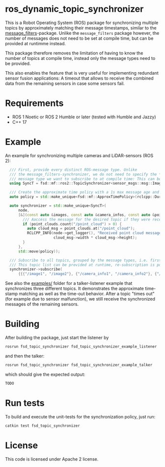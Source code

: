 # ros_dynamic_topic_synchronizer

This is a Robot Operating System (ROS) package for synchronizing multiple topics by approximately matching their message timestamps, similar to the [message_filters](https://wiki.ros.org/message_filters)-package.
Unlike the `message_filters` package however, the number of messages does not need to be set at compile time, but can be provided at runtimme instead.

This package therefore removes the limitation of having to know the number of topics at compile time, instead only the message types need to be provided.

This also enables the feature that is very useful for implementing redundant sensor fusion applications: A timeout that allows to receive the combined data from the remaining sensors in case some sensors fail.

# Requirements

- ROS 1 Noetic or ROS 2 Humble or later (tested with Humble and Jazzy)
- C++ 17 

# Example

An example for synchronizing multiple cameras and LiDAR-sensors (ROS 2):
```cpp
  /// First, provide every distinct ROS-message type. Unlike
  /// the message_filters-synchronizer, we do not need to specify the *number* of topics of a
  /// message type we want to subscribe to at compile time: This can be done at runtime.
  using SyncT = fsd::mf::ros2::TopicSynchronizer<sensor_msgs::msg::Image, sensor_msgs::msg::CameraInfo, sensor_msgs::msg::PointCloud2>;

  /// Create the approximate time policy with a 1s max message age and 0.2s timeout.
  auto policy = std::make_unique<fsd::mf::ApproxTimePolicy>(rclcpp::Duration::from_seconds(1.0), rclcpp::Duration::from_seconds(0.2));

  auto synchronizer = std::make_unique<SyncT>(
      node,
      [&](const auto &images, const auto &camera_infos, const auto &point_clouds) {
        /// Aaccess the message for the desired topic if they were received
        if (point_clouds.count("/point_cloud") > 0) {
          auto cloud_msg = point_clouds.at("/point_cloud");
          RCLCPP_INFO(node->get_logger(), "Received point cloud message with %u points.",
                      cloud_msg->width * cloud_msg->height);
        }
      },
      std::move(policy));

  /// Subscribe to all topics, grouped by the message types, i.e. first all Image topics, then all CameraInfo topics, and then all PointCloud2 topics.
  /// This topic list can be provided at runtime, re-subscription is possible as well.
  synchronizer->subscribe(
      {{{"/image1", "/image2"}, {"/camera_info1", "/camera_info2"}, {"/point_cloud"}}}, /*queue_size=*/1);
```

See also the [examples/](examples) folder for a talker-listener example that synchronizes three different topics.
It demonstrates the approximate time-stamp matching as well as the time-out behavior. After a topic "times out" (for example due to sensor malfunction), we still receive the synchronized messages of the remaining sensors.

# Building 

After building the package, just start the listener by 

```sh
rosrun fsd_topic_synchronizer fsd_topic_synchronizer_example_listener
```

and then the talker: 

```sh
rosrun fsd_topic_synchronizer fsd_topic_synchronizer_example_talker
```

which should give the expected output: 

```sh
TODO
```

# Run tests 

To build and execute the unit-tests for the synchronization policy, just run: 

```sh
catkin test fsd_topic_synchronizer
```

# License 

This code is licensed under Apache 2 license.




